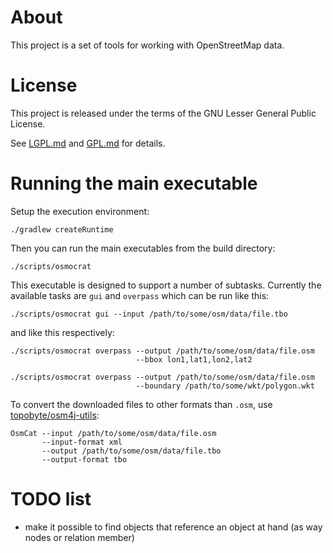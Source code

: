 # About

This project is a set of tools for working with OpenStreetMap data.

# License

This project is released under the terms of the GNU Lesser General Public
License.

See [LGPL.md](LGPL.md) and [GPL.md](GPL.md) for details.

# Running the main executable

Setup the execution environment:

    ./gradlew createRuntime

Then you can run the main executables from the build directory:

    ./scripts/osmocrat

This executable is designed to support a number of subtasks. Currently
the available tasks are `gui` and `overpass` which can be run like this:

    ./scripts/osmocrat gui --input /path/to/some/osm/data/file.tbo

and like this respectively:

    ./scripts/osmocrat overpass --output /path/to/some/osm/data/file.osm
                                --bbox lon1,lat1,lon2,lat2

    ./scripts/osmocrat overpass --output /path/to/some/osm/data/file.osm
                                --boundary /path/to/some/wkt/polygon.wkt

To convert the downloaded files to other formats than `.osm`, use
[topobyte/osm4j-utils](https://github.com/topobyte/osm4j/tree/master/utils):

    OsmCat --input /path/to/some/osm/data/file.osm
           --input-format xml
           --output /path/to/some/osm/data/file.tbo
           --output-format tbo

# TODO list

* make it possible to find objects that reference an object at hand (as way
  nodes or relation member)

